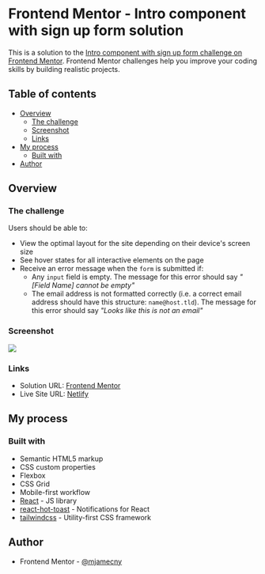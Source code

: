 # Frontend Mentor - Intro component with sign up form solution

This is a solution to the [Intro component with sign up form challenge on Frontend Mentor](https://www.frontendmentor.io/challenges/intro-component-with-signup-form-5cf91bd49edda32581d28fd1). Frontend Mentor challenges help you improve your coding skills by building realistic projects.

## Table of contents

- [Overview](#overview)
  - [The challenge](#the-challenge)
  - [Screenshot](#screenshot)
  - [Links](#links)
- [My process](#my-process)
  - [Built with](#built-with)
- [Author](#author)

## Overview

### The challenge

Users should be able to:

- View the optimal layout for the site depending on their device's screen size
- See hover states for all interactive elements on the page
- Receive an error message when the `form` is submitted if:
  - Any `input` field is empty. The message for this error should say _"[Field Name] cannot be empty"_
  - The email address is not formatted correctly (i.e. a correct email address should have this structure: `name@host.tld`). The message for this error should say _"Looks like this is not an email"_

### Screenshot

![](https://i.imgur.com/lGdo2OO.png)

### Links

- Solution URL: [Frontend Mentor](https://www.frontendmentor.io/solutions/intro-component-with-signup-form-Rd0DFOgJBb)
- Live Site URL: [Netlify](https://fm-challenge-intro-comp-with-signup.netlify.app)

## My process

### Built with

- Semantic HTML5 markup
- CSS custom properties
- Flexbox
- CSS Grid
- Mobile-first workflow
- [React](https://reactjs.org/) - JS library
- [react-hot-toast](https://react-hot-toast.com/) - Notifications for React
- [tailwindcss](https://tailwindcss.com/) - Utility-first CSS framework

## Author

- Frontend Mentor - [@mjamecny](https://www.frontendmentor.io/profile/mjamecny)

